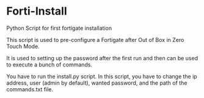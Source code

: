 # Forti-Install
Python Script for first fortigate installation

This script is used to pre-configure a Fortigate after Out of Box in Zero Touch Mode.

It is used to setting up the password after the first run and then can be used to execute a bunch of commands.

You have to run the install.py script. In this script, you have to change the ip address, user (admin by default), wanted password, and the path of the commands.txt file.
